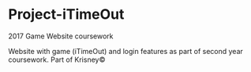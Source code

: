 # Project-iTimeOut
2017 Game Website coursework

Website with game (iTimeOut) and login features as part of second year coursework. Part of Krisney©

